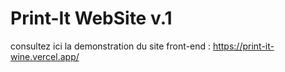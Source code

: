 # Print-It WebSite v.1

consultez ici la demonstration du site front-end : https://print-it-wine.vercel.app/
